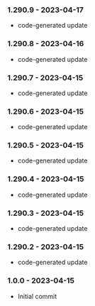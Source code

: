 ### 1.290.9 - 2023-04-17

- code-generated update

### 1.290.8 - 2023-04-16

- code-generated update

### 1.290.7 - 2023-04-15

- code-generated update

### 1.290.6 - 2023-04-15

- code-generated update

### 1.290.5 - 2023-04-15

- code-generated update

### 1.290.4 - 2023-04-15

- code-generated update

### 1.290.3 - 2023-04-15

- code-generated update

### 1.290.2 - 2023-04-15

- code-generated update

### 1.0.0 - 2023-04-15

- Initial commit